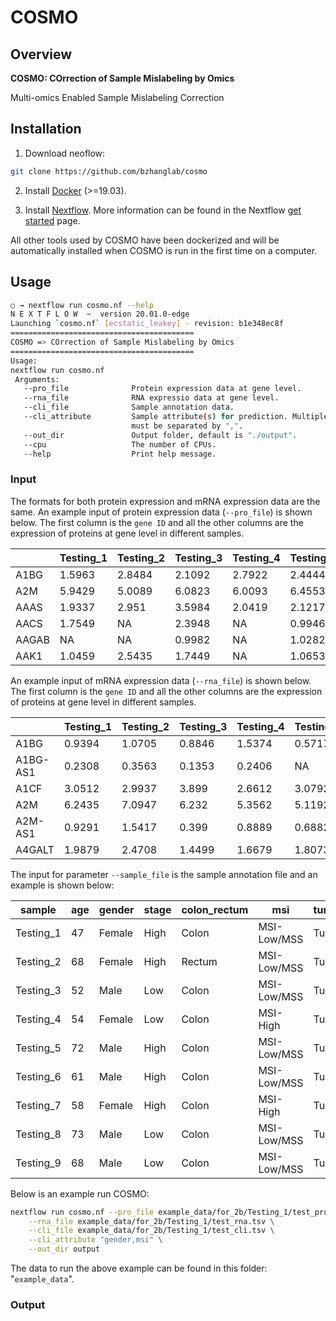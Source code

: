 # COSMO

## Overview

**COSMO: COrrection of Sample Mislabeling by Omics**

Multi-omics Enabled Sample Mislabeling Correction

## Installation

1. Download neoflow:

```sh
git clone https://github.com/bzhanglab/cosmo
```

2. Install [Docker](https://docs.docker.com/install/) (>=19.03).

3. Install [Nextflow](https://www.nextflow.io/docs/latest/getstarted.html). More information can be found in the Nextflow [get started](https://www.nextflow.io/docs/latest/getstarted.html) page.

All other tools used by COSMO have been dockerized and will be automatically installed when COSMO is run in the first time on a computer.

## Usage

```sh
○ → nextflow run cosmo.nf --help
N E X T F L O W  ~  version 20.01.0-edge
Launching `cosmo.nf` [ecstatic_leakey] - revision: b1e348ec8f
=========================================
COSMO => COrrection of Sample Mislabeling by Omics
=========================================
Usage:
nextflow run cosmo.nf
 Arguments:
   --pro_file              Protein expression data at gene level.
   --rna_file              RNA expressio data at gene level.
   --cli_file              Sample annotation data.
   --cli_attribute         Sample attribute(s) for prediction. Multiple attributes
                           must be separated by ",".
   --out_dir               Output folder, default is "./output".
   --cpu                   The number of CPUs.
   --help                  Print help message.


```

### Input
The formats for both protein expression and mRNA expression data are the same. An example input of protein expression data (`--pro_file`) is shown below. The first column is the `gene ID` and all the other columns are the expression of proteins at gene level in different samples.

|  |Testing_1 | Testing_2 | Testing_3 | Testing_4 | Testing_5 | Testing_6 | Testing_7 | Testing_8 | Testing_9 | Testing_10 |        |
|-----------|-----------|-----------|-----------|-----------|-----------|-----------|-----------|-----------|------------|--------|--------|
| A1BG      | 1.5963    | 2.8484    | 2.1092    | 2.7922    | 2.4444    | 3.9907    | 3.6792    | 3.7321    | 3.6123     | 3.1739 |
| A2M       | 5.9429    | 5.0089    | 6.0823    | 6.0093    | 6.4553    | 6.0097    | 6.014     | 6.9721    | 4.4766     | 6.481  |
| AAAS      | 1.9337    | 2.951     | 3.5984    | 2.0419    | 2.1217    | 0.9662    | 1.0086    | NA        | 2.4936     | 2.2399 |
| AACS      | 1.7549    | NA        | 2.3948    | NA        | 0.9946    | 2.5969    | NA        | NA        | 1.6488     | NA     |
| AAGAB     | NA        | NA        | 0.9982    | NA        | 1.0282    | 1.6296    | NA        | NA        | 1.8141     | NA     |
| AAK1      | 1.0459    | 2.5435    | 1.7449    | NA        | 1.0653    | 0.9855    | 2.0395    | 1.1588    | NA         | NA     |


An example input of mRNA expression data (`--rna_file`) is shown below. The first column is the `gene ID` and all the other columns are the expression of proteins at gene level in different samples.

| |Testing_1 | Testing_2 | Testing_3 | Testing_4 | Testing_5 | Testing_6 | Testing_7 | Testing_8 | Testing_9 | Testing_10 |        |
|-----------|-----------|-----------|-----------|-----------|-----------|-----------|-----------|-----------|------------|--------|--------|
| A1BG      | 0.9394    | 1.0705    | 0.8846    | 1.5374    | 0.5717    | 1.3097    | 1.18      | 1.5178    | 0.1149     | 0.6317 |
| A1BG-AS1  | 0.2308    | 0.3563    | 0.1353    | 0.2406    | NA        | 0.4888    | 0.8254    | 0.1141    | 0.6046     | 0.0892 |
| A1CF      | 3.0512    | 2.9937    | 3.899     | 2.6612    | 3.0792    | 3.0881    | 2.1438    | 2.5478    | 2.9139     | 3.512  |
| A2M       | 6.2435    | 7.0947    | 6.232     | 5.3562    | 5.1192    | 7.3476    | 7.7089    | 7.3525    | 5.8959     | 5.8222 |
| A2M-AS1   | 0.9291    | 1.5417    | 0.399     | 0.8889    | 0.6882    | 1.7131    | 1.6557    | 1.9314    | 1.0677     | 1.3866 |
| A4GALT    | 1.9879    | 2.4708    | 1.4499    | 1.6679    | 1.8073    | 2.723     | 3.1722    | 3.5627    | 1.6291     | 2.1256 |

The input for parameter `--sample_file` is the sample annotation file and an example is shown below:


| sample    | age | gender | stage | colon_rectum | msi         | tumor_normal |
|-----------|-----|--------|-------|--------------|-------------|--------------|
| Testing_1 | 47  | Female | High  | Colon        | MSI-Low/MSS | Tumor        |
| Testing_2 | 68  | Female | High  | Rectum       | MSI-Low/MSS | Tumor        |
| Testing_3 | 52  | Male   | Low   | Colon        | MSI-Low/MSS | Tumor        |
| Testing_4 | 54  | Female | Low   | Colon        | MSI-High    | Tumor        |
| Testing_5 | 72  | Male   | High  | Colon        | MSI-Low/MSS | Tumor        |
| Testing_6 | 61  | Male   | High  | Colon        | MSI-Low/MSS | Tumor        |
| Testing_7 | 58  | Female | High  | Colon        | MSI-High    | Tumor        |
| Testing_8 | 73  | Male   | Low   | Colon        | MSI-Low/MSS | Tumor        |
| Testing_9 | 68  | Male   | Low   | Colon        | MSI-Low/MSS | Tumor        |


Below is an example run COSMO:
```sh
nextflow run cosmo.nf --pro_file example_data/for_2b/Testing_1/test_pro.tsv \
    --rna_file example_data/for_2b/Testing_1/test_rna.tsv \
    --cli_file example_data/for_2b/Testing_1/test_cli.tsv \
	--cli_attribute "gender,msi" \
    --out_dir output
```
The data to run the above example can be found in this folder: "``example_data``".

### Output

